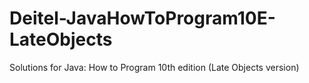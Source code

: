 # Deitel-JavaHowToProgram10E-LateObjects
 Solutions for Java: How to Program 10th edition (Late Objects version)
